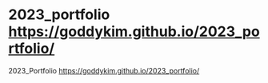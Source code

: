 # 2023_portfolio https://goddykim.github.io/2023_portfolio/
2023_Portfolio
https://goddykim.github.io/2023_portfolio/
